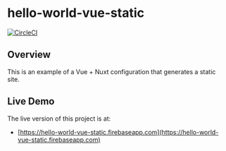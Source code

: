 # hello-world-vue-static

[![CircleCI](https://circleci.com/gh/mtlynch/hello-world-vue-static.svg?style=svg)](https://circleci.com/gh/mtlynch/hello-world-vue-static)

## Overview

This is an example of a Vue + Nuxt configuration that generates a static site.

## Live Demo

The live version of this project is at:

* [https://hello-world-vue-static.firebaseapp.com](https://hello-world-vue-static.firebaseapp.com)